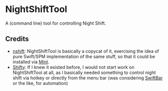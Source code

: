 # NightShiftTool

A (command line) tool for controlling Night Shift.

## Credits

-   [nshift](https://github.com/jenghis/nshift): NightShiftTool is basically a copycat of it, exercising the idea of pure Swift/SPM implementation of the same stuff, so that it could be installed via [Mint](https://github.com/yonaskolb/Mint).
-   [Shifty](https://github.com/thompsonate/Shifty):  If I knew it existed before, I would not start work on NightShiftTool at all, as I basically needed something to control night shift via hotkey or directly from the menu bar (was considering [SwiftBar](https://github.com/swiftbar/SwiftBar) or the like, for automation)

